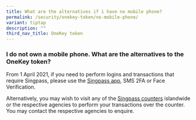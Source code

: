 ```yaml
---
title: What are the alternatives if i have no mobile phone?
permalink: /security/onekey-token/no-mobile-phone/
variant: tiptap
description: ""
third_nav_title: OneKey token
---
```

<h3>I do not own a mobile phone. What are the alternatives to the OneKey token?</h3>
<p>From 1 April 2021, if you need to perform logins and transactions that
require Singpass, please use the <a href="https://app.singpass.gov.sg/" rel="noopener" target="_blank"><u>Singpass app</u></a>,
SMS 2FA or Face Verification.</p>
<p>Alternatively, you may wish to visit any of the <a href="https://go.gov.sg/singpass-counters" rel="noopener" target="_blank"><u>Singpass counters</u></a> islandwide
or the respective agencies to perform your transactions over the counter.
You may contact the respective agencies to enquire.&nbsp;</p>